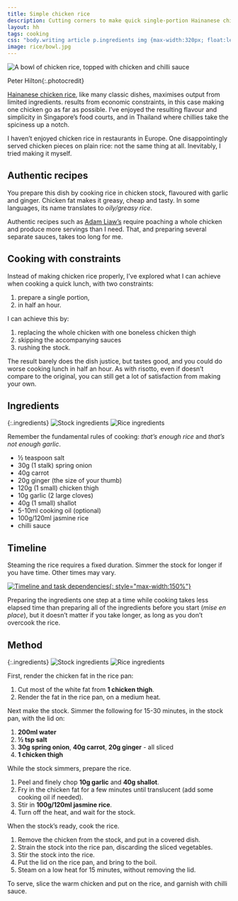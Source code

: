 ```yaml
---
title: Simple chicken rice
description: Cutting corners to make quick single-portion Hainanese chicken rice
layout: hh
tags: cooking
css: "body.writing article p.ingredients img {max-width:320px; float:left} body.writing article p {clear:left}"
image: rice/bowl.jpg
---
```


![A bowl of chicken rice, topped with chicken and chilli sauce](rice/bowl.jpg)

<span>Peter Hilton</span>{:.photocredit}

[Hainanese chicken rice](https://en.wikipedia.org/wiki/Hainanese_chicken_rice),
like many classic dishes, maximises output from limited ingredients.
results from economic constraints, in this case making one chicken go as far as possible.
I’ve enjoyed the resulting flavour and simplicity in Singapore’s food courts, and in Thailand where chillies take the spiciness up a notch.

I haven’t enjoyed chicken rice in restaurants in Europe.
One disappointingly served chicken pieces on plain rice: not the same thing at all.
Inevitably, I tried making it myself.

## Authentic recipes

You prepare this dish by cooking rice in chicken stock, flavoured with garlic and ginger.
Chicken fat makes it greasy, cheap and tasty.
In some languages, its name translates to _oily/greasy rice_.

Authentic recipes such as [Adam Liaw’s](https://adamliaw.com/recipe/hainanese-chicken-rice/)
require poaching a whole chicken and produce more servings than I need.
That, and preparing several separate sauces, takes too long for me.

## Cooking with constraints

Instead of making chicken rice properly, I’ve explored what I can achieve when cooking a quick lunch, with two constraints:

1. prepare a single portion,
2. in half an hour.

I can achieve this by:

1. replacing the whole chicken with one boneless chicken thigh
2. skipping the accompanying sauces
3. rushing the stock.

The result barely does the dish justice, but tastes good, and you could do worse cooking lunch in half an hour.
As with risotto, even if doesn’t compare to the original, you can still get a lot of satisfaction from making your own.

## Ingredients

{:.ingredients}
![Stock ingredients](rice/ingredients-stock.webp)
![Rice ingredients](rice/ingredients-rice.webp)

Remember the fundamental rules of cooking:
_that’s enough rice_ and _that’s not enough garlic_.

* ½ teaspoon salt
* 30g (1 stalk) spring onion
* 40g carrot
* 20g ginger (the size of your thumb)
* 120g (1 small) chicken thigh
* 10g garlic (2 large cloves)
* 40g (1 small) shallot
* 5-10ml cooking oil (optional)
* 100g/120ml jasmine rice
* chilli sauce

## Timeline

Steaming the rice requires a fixed duration.
Simmer the stock for longer if you have time.
Other times may vary.

[![Timeline and task dependencies](chicken-rice-timeline.webp){: style="max-width:150%"}](chicken-rice-timeline.webp)

Preparing the ingredients one step at a time while cooking takes less elapsed time than preparing all of the ingredients before you start (_mise en place_), but it doesn’t matter if you take longer, as long as you don’t overcook the rice.

## Method

{:.ingredients}
![Stock ingredients](rice/ingredients-stock-chopped.webp)
![Rice ingredients](rice/ingredients-rice-chopped.webp)

First, render the chicken fat in the rice pan:

1. Cut most of the white fat from **1 chicken thigh**.
2. Render the fat in  the rice pan, on a medium heat.

Next make the stock. Simmer the following for 15-30 minutes, in the stock pan, with the lid on:

1. **200ml water**
2. **½ tsp salt**
3. **30g spring onion**, **40g carrot**, **20g ginger** - all sliced
4. **1 chicken thigh**

While the stock simmers, prepare the rice.

1. Peel and finely chop **10g garlic** and **40g shallot**.
2. Fry in the chicken fat for a few minutes until translucent (add some cooking oil if needed).
3. Stir in **100g/120ml jasmine rice**.
4. Turn off the heat, and wait for the stock.

When the stock’s ready, cook the rice.

1. Remove the chicken from the stock, and put in a covered dish.
2. Strain the stock into the rice pan, discarding the sliced vegetables.
3. Stir the stock into the rice.
4. Put the lid on the rice pan, and bring to the boil.
5. Steam on a low heat for 15 minutes, without removing the lid.

To serve, slice the warm chicken and put on the rice, and garnish with chilli sauce.
